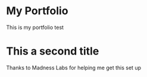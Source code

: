# My Portfolio
This is my portfolio test

# This a second title
Thanks to Madness Labs for helping me get this set up